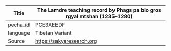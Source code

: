 |Title | The Lamdre teaching record by Phags pa blo gros rgyal mtshan (1235–1280) 
| --- | --- 
|pecha_id | PCE3AEEDF
|language | Tibetan Variant
|Source | https://sakyaresearch.org
